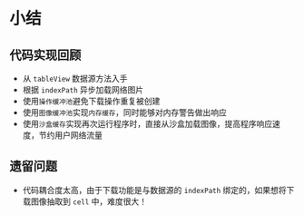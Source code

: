 # 小结

## 代码实现回顾

* 从 `tableView` 数据源方法入手
* 根据 `indexPath` 异步加载网络图片
* 使用`操作缓冲池`避免下载操作重复被创建
* 使用`图像缓冲池`实现`内存缓存`，同时能够对内存警告做出响应
* 使用`沙盒缓存`实现再次运行程序时，直接从沙盒加载图像，提高程序响应速度，节约用户网络流量

## 遗留问题

* 代码耦合度太高，由于下载功能是与数据源的 `indexPath` 绑定的，如果想将下载图像抽取到 `cell` 中，难度很大！



